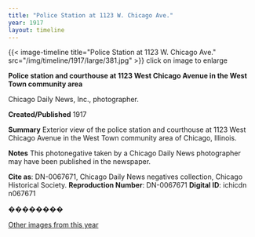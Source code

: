 ```yaml
---
title: "Police Station at 1123 W. Chicago Ave."
year: 1917
layout: timeline
---
```


{{< image-timeline title="Police Station at 1123 W. Chicago Ave." src="/img/timeline/1917/large/381.jpg" >}}
click on image to enlarge

__**Police station and courthouse at 1123 West Chicago Avenue in the West Town community area**__

Chicago Daily News, Inc., photographer.

**Created/Published**
1917

**Summary**
Exterior view of the police station and courthouse at 1123 West Chicago Avenue in the West Town community area of Chicago, Illinois.

**Notes**
This photonegative taken by a Chicago Daily News photographer may have been published in the newspaper.

__Cite as__: DN-0067671, Chicago Daily News negatives collection, Chicago Historical Society.
__Reproduction Number__: DN-0067671
__Digital ID__: ichicdn n067671

��������   

[Other images from this year](/historical/timeline/1917)